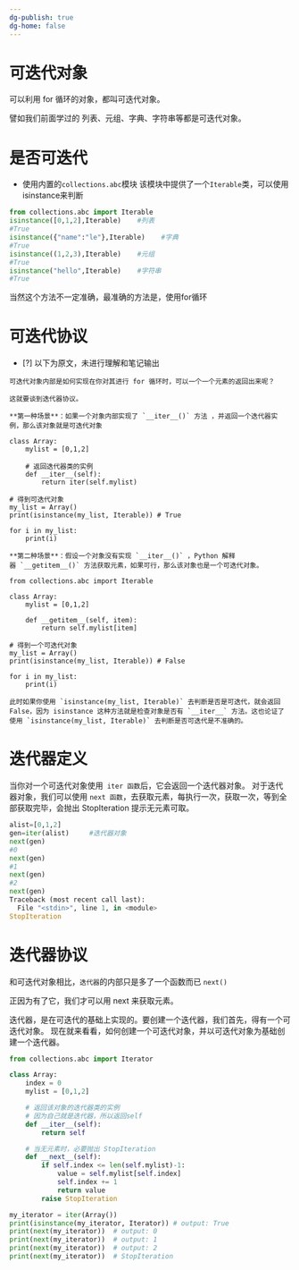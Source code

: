 ```yaml
---
dg-publish: true
dg-home: false
---
```

# 可迭代对象
可以利用 for 循环的对象，都叫可迭代对象。

譬如我们前面学过的 列表、元组、字典、字符串等都是可迭代对象。
# 是否可迭代
- 使用内置的`collections.abc`模块
该模块中提供了一个`Iterable`类，可以使用isinstance来判断
```python
from collections.abc import Iterable
isinstance([0,1,2],Iterable)    #列表
#True
isinstance({"name":"le"},Iterable)    #字典
#True
isinstance((1,2,3),Iterable)    #元组
#True
isinstance("hello",Iterable)    #字符串
#True
```

当然这个方法不一定准确，最准确的方法是，使用for循环
# 可迭代协议
- [?] 以下为原文，未进行理解和笔记输出
```text
可迭代对象内部是如何实现在你对其进行 for 循环时，可以一个一个元素的返回出来呢？

这就要谈到迭代器协议。

**第一种场景**：如果一个对象内部实现了 `__iter__()` 方法 ，并返回一个迭代器实例，那么该对象就是可迭代对象

class Array:
    mylist = [0,1,2]

    # 返回迭代器类的实例
    def __iter__(self):
        return iter(self.mylist)

# 得到可迭代对象
my_list = Array()
print(isinstance(my_list, Iterable)) # True

for i in my_list:
    print(i)

**第二种场景**：假设一个对象没有实现 `__iter__()` ，Python 解释器 `__getitem__()` 方法获取元素，如果可行，那么该对象也是一个可迭代对象。

from collections.abc import Iterable

class Array:
    mylist = [0,1,2]

    def __getitem__(self, item):
        return self.mylist[item]

# 得到一个可迭代对象
my_list = Array()
print(isinstance(my_list, Iterable)) # False

for i in my_list:
    print(i)

此时如果你使用 `isinstance(my_list, Iterable)` 去判断是否是可迭代，就会返回 False，因为 isinstance 这种方法就是检查对象是否有 `__iter__` 方法。这也论证了使用 `isinstance(my_list, Iterable)` 去判断是否可迭代是不准确的。
```

# 迭代器定义
当你对一个可迭代对象使用` iter 函数`后，它会返回一个迭代器对象。
对于迭代器对象，我们可以使用 `next 函数`，去获取元素，每执行一次，获取一次，等到全部获取完毕，会抛出 StopIteration 提示无元素可取。
```python
alist=[0,1,2]
gen=iter(alist)     #迭代器对象
next(gen)
#0
next(gen)
#1
next(gen)
#2
next(gen)
Traceback (most recent call last):
  File "<stdin>", line 1, in <module>
StopIteration
```

# 迭代器协议
和可迭代对象相比，`迭代器`的内部只是多了一个函数而已 `next()`

正因为有了它，我们才可以用 next 来获取元素。

迭代器，是在可迭代的基础上实现的。要创建一个迭代器，我们首先，得有一个可迭代对象。 现在就来看看，如何创建一个可迭代对象，并以可迭代对象为基础创建一个迭代器。

```python
from collections.abc import Iterator

class Array:
    index = 0
    mylist = [0,1,2]

    # 返回该对象的迭代器类的实例
    # 因为自己就是迭代器，所以返回self
    def __iter__(self):
        return self

    # 当无元素时，必要抛出 StopIteration
    def __next__(self):
        if self.index <= len(self.mylist)-1:
            value = self.mylist[self.index]
            self.index += 1
            return value
        raise StopIteration

my_iterator = iter(Array())
print(isinstance(my_iterator, Iterator)) # output: True
print(next(my_iterator))  # output: 0
print(next(my_iterator))  # output: 1
print(next(my_iterator))  # output: 2
print(next(my_iterator))  # StopIteration
```